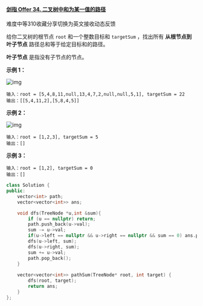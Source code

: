 #### [剑指 Offer 34. 二叉树中和为某一值的路径](https://leetcode-cn.com/problems/er-cha-shu-zhong-he-wei-mou-yi-zhi-de-lu-jing-lcof/)

难度中等310收藏分享切换为英文接收动态反馈

给你二叉树的根节点 `root` 和一个整数目标和 `targetSum` ，找出所有 **从根节点到叶子节点** 路径总和等于给定目标和的路径。

**叶子节点** 是指没有子节点的节点。

 

**示例 1：**

![img](https://assets.leetcode.com/uploads/2021/01/18/pathsumii1.jpg)

```
输入：root = [5,4,8,11,null,13,4,7,2,null,null,5,1], targetSum = 22
输出：[[5,4,11,2],[5,8,4,5]]
```

**示例 2：**

![img](https://assets.leetcode.com/uploads/2021/01/18/pathsum2.jpg)

```
输入：root = [1,2,3], targetSum = 5
输出：[]
```

**示例 3：**

```
输入：root = [1,2], targetSum = 0
输出：[]
```
 

```C++
class Solution {
public:
    vector<int> path;
    vector<vector<int>> ans;

    void dfs(TreeNode *u,int &sum){
        if (u == nullptr) return;
        path.push_back(u->val);
        sum -= u->val;
        if(u->left == nullptr && u->right == nullptr && sum == 0) ans.push_back(path);
        dfs(u->left, sum);
        dfs(u->right, sum);
        sum += u->val;
        path.pop_back();
    }
    
    vector<vector<int>> pathSum(TreeNode* root, int target) {
        dfs(root, target);
        return ans;
    }
};
```


